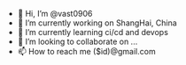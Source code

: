 - 👋 Hi, I’m @vast0906
- 👀 I’m currently working on ShangHai, China
- 🌱 I’m currently learning ci/cd and devops
- 💞️ I’m looking to collaborate on ...
- 📫 How to reach me ($id)@gmail.com

<!---
vast0906/vast0906 is a ✨ special ✨ repository because its `README.md` (this file) appears on your GitHub profile.
You can click the Preview link to take a look at your changes.
--->
